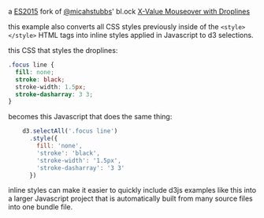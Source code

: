 a [ES2015](https://babeljs.io/docs/learn-es2015/) fork of [@micahstubbs](https://twitter.com/micahstubbs)' bl.ock [X-Value Mouseover with Droplines](http://bl.ocks.org/micahstubbs/d9f3cd0d926af7a5a1a8)

this example also converts all CSS styles previously inside of the `<style></style>` HTML tags into inline styles applied in Javascript to d3 selections. 

this CSS that styles the droplines:

```css
.focus line {
  fill: none;
  stroke: black;
  stroke-width: 1.5px;
  stroke-dasharray: 3 3;
}
```

becomes this Javascript that does the same thing:

```Javascript
    d3.selectAll('.focus line')
      .style({
        fill: 'none',
        'stroke': 'black',
        'stroke-width': '1.5px',
        'stroke-dasharray': '3 3'
      })
```

inline styles can make it easier to quickly include d3js examples like this into a larger Javascript project that is automatically built from many source files into one bundle file.